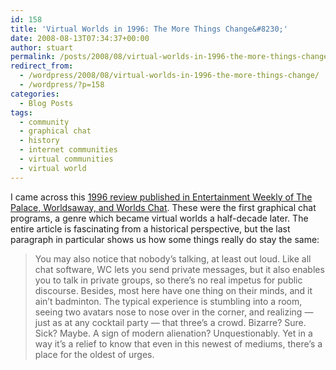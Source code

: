 ```yaml
---
id: 158
title: 'Virtual Worlds in 1996: The More Things Change&#8230;'
date: 2008-08-13T07:34:37+00:00
author: stuart
permalink: /posts/2008/08/virtual-worlds-in-1996-the-more-things-change/
redirect_from:
  - /wordpress/2008/08/virtual-worlds-in-1996-the-more-things-change/
  - /wordpress/?p=158
categories:
  - Blog Posts
tags:
  - community
  - graphical chat
  - history
  - internet communities
  - virtual communities
  - virtual world
---
```

I came across this [1996 review published in Entertainment Weekly of The Palace, Worldsaway, and Worlds Chat](http://www.ew.com/ew/article/0,,292351,00.html). These were the first graphical chat programs, a genre which became virtual worlds a half-decade later. The entire article is fascinating from a historical perspective, but the last paragraph in particular shows us how some things really do stay the same:

> You may also notice that nobody&#8217;s talking, at least out loud. Like all chat software, WC lets you send private messages, but it also enables you to talk in private groups, so there&#8217;s no real impetus for public discourse. Besides, most here have one thing on their minds, and it ain&#8217;t badminton. The typical experience is stumbling into a room, seeing two avatars nose to nose over in the corner, and realizing — just as at any cocktail party — that three&#8217;s a crowd. Bizarre? Sure. Sick? Maybe. A sign of modern alienation? Unquestionably. Yet in a way it&#8217;s a relief to know that even in this newest of mediums, there&#8217;s a place for the oldest of urges.